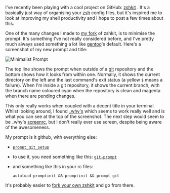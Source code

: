 I've recently been playing with a cool project on GitHub:
[zshkit](github.com/bkerley/zshkit/) . It's a basically just way of organising
your [zsh](http://www.zsh.org/ "Zsh") config files, but it's inspired me to
look at improving my shell productivity and I hope to post a few times about
this.

One of the many changes I made to [my fork](github.com/mattfoster/zshkit/) of
zshkit, is to minimise the prompt. It's something I've not really considered
before, and I've pretty much always used something a lot like
[gentoo](http://www.gentoo.org/ "Gentoo Linux -- Gentoo Linux News")'s
default. Here's a screenshot of my new prompt and title:

![Minimalist Prompt](http://img.skitch.com/20081012-m21ferbnp6b9bmu5trga8abjsj.jpg)

The top line shows the prompt when outside of a 
[git](http://git.or.cz/ "Git - Fast Version Control System") repository and the bottom shows how it looks
from within one. Normally, it shows the current directory on the left and the
last command's exit status (a yellow `$` means a failure). When I'm inside a
git repository, it shows the current branch, with the branch name coloured
cyan when the repository is clean and magenta when there are pending changes.

This only really works when coupled with a decent title in your terminal. Whilst looking around, I found [_why's](http://dotfiles.org/~_why/.zshrc "dotfiles.org | _why | .zshrc") which seems to work really well and is what you can see at the top of the screenshot. The next step would seem to be _why's [screenrc](http://dotfiles.org/~_why/.screenrc "dotfiles.org | _why | .screenrc"), but I don't really ever use screen, despite being aware of the awesomeness.

My prompt is it github, with everything else:

  * [`prompt_git_setup`](http://github.com/mattfoster/zshkit/tree/63d38051352965db063f7495818bef5905cfa7a4/func/prompt_git_setup "func/prompt_git_setup at 63d38051352965db063f7495818bef5905cfa7a4 from mattfoster's zshkit &mdash; GitHub")
  * to use it, you need something like this: [`git-prompt`](http://github.com/mattfoster/zshkit/tree/63d38051352965db063f7495818bef5905cfa7a4/06_git "06_git at 63d38051352965db063f7495818bef5905cfa7a4 from mattfoster's zshkit &mdash; GitHub")
  * and something like this in your rc files:
  
        autoload promptinit && promptinit && prompt git
 
It's probably easier to [fork your own zshkit](http://github.com/bkerley/zshkit/fork) and go from there.